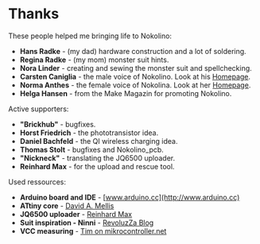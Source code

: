 # Thanks

These people helped me bringing life to Nokolino:  
  
- **Hans Radke** - (my dad) hardware construction and a lot of soldering.
- **Regina Radke** - (my mom) monster suit hints.  
- **Nora Linder** - creating and sewing the monster suit and spellchecking.
- **Carsten Caniglia** - the male voice of Nokolino. Look at his [Homepage](http://www.carstencaniglia.com). 
- **Norma Anthes** - the female voice of Nokolina. Look at her [Homepage](http://norma-anthes.de).  
- **Helga Hansen** - from the Make Magazin for promoting Nokolino.  
  
Active supporters:  

- **"Brickhub"** - bugfixes.  
- **Horst Friedrich** - the phototransistor idea.  
- **Daniel Bachfeld** - the QI wireless charging idea.  
- **Thomas Stolt** - bugfixes and Nokolino_pcb.  
- **"Nickneck"** - translating the JQ6500 uploader.  
- **Reinhard Max** - for the upload and rescue tool.  
  
Used ressources:  

- **Arduino board and IDE** - [www.arduino.cc](http://www.arduino.cc)  
- **ATtiny core** - [David A. Mellis](https://github.com/damellis)  
- **JQ6500 uploader** - [Reinhard Max](http://chiselapp.com/user/rmax/repository/jq6500)  
- **Suit inspiration - Ninni** - [RevoluzZa Blog](http://blog.revoluzzza.com/2009/02/25/tutorial-hopw-to-sew-a-revoluzzzionary-monster-wie-man-ein-revoluzzzionares-monster-naht/)  
- **VCC measuring** - [Tim on mikrocontroller.net](https://www.mikrocontroller.net/topic/315667)  
